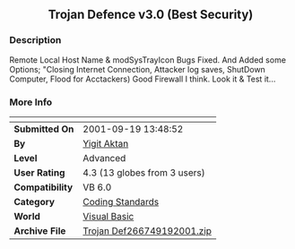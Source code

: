 ﻿<div align="center">

## Trojan Defence v3\.0 \(Best Security\)


</div>

### Description

Remote Local Host Name & modSysTrayIcon Bugs Fixed. And Added some Options; "Closing Internet Connection, Attacker log saves, ShutDown Computer, Flood for Acctackers) Good Firewall I think. Look it & Test it...
 
### More Info
 


<span>             |<span>
---                |---
**Submitted On**   |2001-09-19 13:48:52
**By**             |[Yigit Aktan](https://github.com/Planet-Source-Code/PSCIndex/blob/master/ByAuthor/yigit-aktan.md)
**Level**          |Advanced
**User Rating**    |4.3 (13 globes from 3 users)
**Compatibility**  |VB 6\.0
**Category**       |[Coding Standards](https://github.com/Planet-Source-Code/PSCIndex/blob/master/ByCategory/coding-standards__1-43.md)
**World**          |[Visual Basic](https://github.com/Planet-Source-Code/PSCIndex/blob/master/ByWorld/visual-basic.md)
**Archive File**   |[Trojan Def266749192001\.zip](https://github.com/Planet-Source-Code/yigit-aktan-trojan-defence-v3-0-best-security__1-27382/archive/master.zip)








